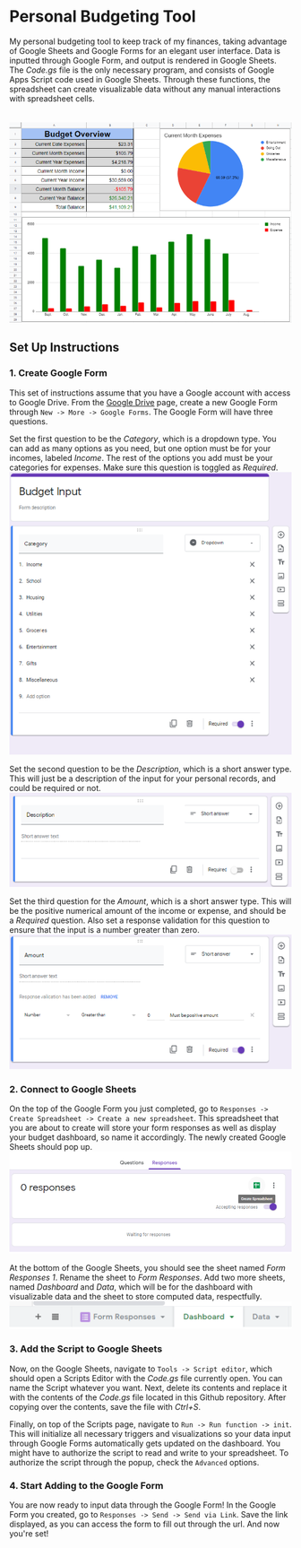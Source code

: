 # Personal Budgeting Tool

My personal budgeting tool to keep track of my finances, taking advantage of Google Sheets and Google Forms for an elegant user interface.
Data is inputted through Google Form, and output is rendered in Google Sheets. 
The *Code.gs* file is the only necessary program, and consists of Google Apps Script code used in Google Sheets.
Through these functions, the spreadsheet can create visualizable data without any manual interactions with spreadsheet cells. 
\
\
\
![Sample Dashboard](images/Dashboard.png "Dashboard Image")  


## Set Up Instructions
### 1. Create Google Form ###
This set of instructions assume that you have a Google account with access to Google Drive. From the [Google Drive](https://www.google.com/drive/) page, create a new Google Form through `New -> More -> Google Forms`. The Google Form will have three questions.  
  
Set the first question to be the *Category*, which is a dropdown type. You can add as many options as you need, but one option must be for your incomes, labeled *Income*. The rest of the options you add must be your categories for expenses. Make sure this question is toggled as *Required*.  
![Sample Display of Completed Form Question 1](images/Form_Question1.png "Completed Form Question 1")  

Set the second question to be the *Description*, which is a short answer type. This will just be a description of the input for your personal records, and could be required or not.  
![Sample Display of Completed Form Question 2](images/Form_Question2.png "Completed Form Question 2")  

Set the third question for the *Amount*, which is a short answer type. This will be the positive numerical amount of the income or expense, and should be a *Required* question. Also set a response validation for this question to ensure that the input is a number greater than zero.  
![Sample Display of Completed Form Question 3](images/Form_Question3.png "Completed Form Question 3")  

### 2. Connect to Google Sheets ###
On the top of the Google Form you just completed, go to `Responses -> Create Spreadsheet -> Create a new spreadsheet`. This spreadsheet that you are about to create will store your form responses as well as display your budget dashboard, so name it accordingly. The newly created Google Sheets should pop up.  
![Create Google Sheets from Google Form](images/Form_Spreadsheet.png "Create Spreadsheet from Form")  
  
At the bottom of the Google Sheets, you should see the sheet named *Form Responses 1*. Rename the sheet to *Form Responses*. Add two more sheets, named *Dashboard* and *Data*, which will be for the dashboard with visualizable data and the sheet to store computed data, respectfully.  
![Google Sheets Sheet Names](images/Spreadsheet_Sheets.png "Google Sheets Sheet Names")  

### 3. Add the Script to Google Sheets ###
Now, on the Google Sheets, navigate to `Tools -> Script editor`, which should open a Scripts Editor with the *Code.gs* file currently open. You can name the Script whatever you want. Next, delete its contents and replace it with the contents of the *Code.gs* file located in this Github repository. After copying over the contents, save the file with *Ctrl+S*. 
  
Finally, on top of the Scripts page, navigate to `Run -> Run function -> init`. This will initialize all necessary triggers and visualizations so your data input through Google Forms automatically gets updated on the dashboard. You might have to authorize the script to read and write to your spreadsheet. To authorize the script through the popup, check the `Advanced` options.  

### 4. Start Adding to the Google Form ###
You are now ready to input data through the Google Form! In the Google Form you created, go to `Responses -> Send -> Send via Link`. Save the link displayed, as you can access the form to fill out through the url. And now you're set!
